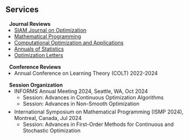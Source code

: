 ## Services

<h4 style="margin:0 10px 0;">Journal Reviews</h4>

<ul style="margin:0 0 15px;">
  <li><a href="https://www.siam.org/publications/journals/siam-journal-on-optimization-siopt"><autocolor>SIAM Journal on Optimization</autocolor></a></li>
  <li><a href="https://link.springer.com/journal/10107"><autocolor>Mathematical Programming</autocolor></a></li>
  <li><a href="https://link.springer.com/journal/10589"><autocolor>Computational Optimization and Applications</autocolor></a></li>
  <li><a href="https://imstat.org/journals-and-publications/annals-of-statistics"><autocolor>Annuals of Statistics</autocolor></a></li>
  <li><a href="https://link.springer.com/journal/11590"><autocolor>Optimization Letters</autocolor></a></li>
</ul>


<h4 style="margin:0 10px 0;">Conference Reviews</h4>

<ul style="margin:0 0 15px;">
  <li><autocolor>Annual Conference on Learning Theory (COLT) 2022-2024</autocolor></li>
</ul>


<h4 style="margin:0 10px 0;">Session Organization</h4>

<ul style="margin:0 0 15px;">
  <li><autocolor>INFORMS Annual Meeting 2024, Seattle, WA, Oct 2024</autocolor></li>
  <ul style="margin:0 0 5px;">
    <li><autocolor>Session: Advances in Continuous Optimization Algorithms</autocolor></li>
    <li><autocolor>Session: Advances in Non-Smooth Optimization</autocolor></li>
  </ul>
  <li><autocolor>International Symposium on Mathematical Programming (ISMP 2024), Montreal, Canada, Jul 2024</autocolor></li>
  <ul style="margin:0 0 5px;">
    <li><autocolor>Session: Advances in First-Order Methods for Continuous and Stochastic Optimization</autocolor></li>
  </ul>
</ul>